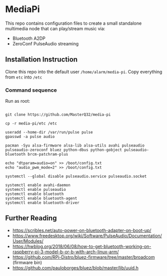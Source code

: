 # MediaPi

This repo contains configuration files to create a small standalone multimedia node that can play/stream music via:
- Bluetooth A2DP
- ZeroConf PulseAudio streaming

## Installation Instruction

Clone this repo into the default user `/home/alarm/media-pi`. Copy everything from `etc` into `/etc`

### Command sequence

Run as root:
```

git clone https://github.com/MasterQ32/media-pi

cp -r media-pi/etc /etc

useradd --home-dir /var/run/pulse pulse
gpasswd -a pulse audio

pacman -Syu alsa-firmware alsa-lib alsa-utils avahi pulseaudio pulseaudio-zeroconf bluez python-dbus python-gobject pulseaudio-bluetooth brcm-patchram-plus

echo "dtparam=audio=on" >> /boot/config.txt
echo "audio_pwm_mode=2" >> /boot/config.txt

systemctl --global disable pulseaudio.service pulseaudio.socket

systemctl enable avahi-daemon
systemctl enable pulseaudio
systemctl enable bluetooth
systemctl enable bluetooth-agent
systemctl enable bluetooth-driver
```

## Further Reading

- https://scribles.net/auto-power-on-bluetooth-adapter-on-boot-up/
- https://www.freedesktop.org/wiki/Software/PulseAudio/Documentation/User/Modules/
- https://hwblog.org/2018/06/08/how-to-get-bluetooth-working-on-raspberry-pi-3-model-b-or-b-with-arch-linux-arm/
- https://github.com/RPi-Distro/bluez-firmware/tree/master/broadcom (firmware bin)
- https://github.com/pauloborges/bluez/blob/master/lib/uuid.h


